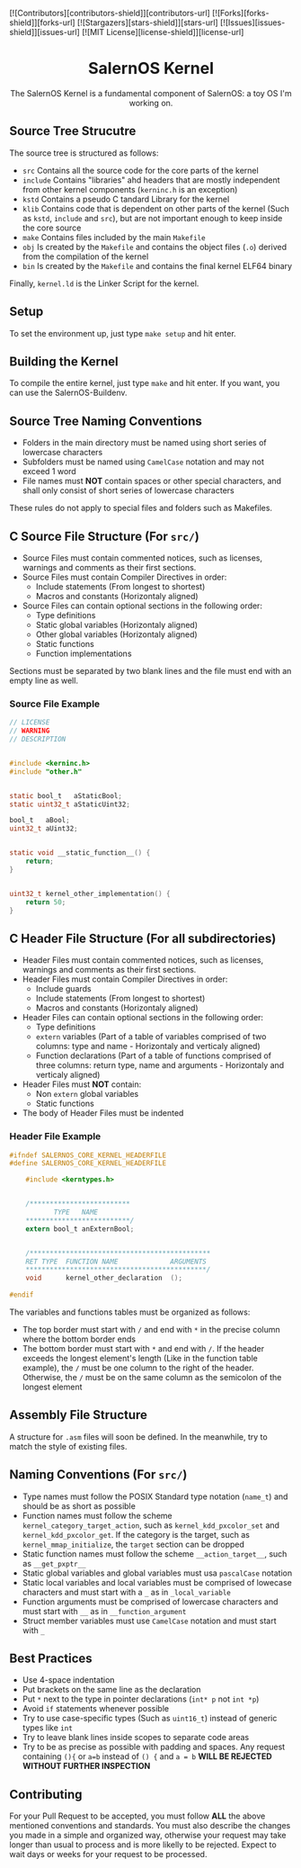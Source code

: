 [![Contributors][contributors-shield]][contributors-url]
[![Forks][forks-shield]][forks-url]
[![Stargazers][stars-shield]][stars-url]
[![Issues][issues-shield]][issues-url]
[![MIT License][license-shield]][license-url]


<p align="center">
    <h1 align="center">SalernOS Kernel</h1>
    <p align="center"> The SalernOS Kernel is a fundamental component of SalernOS: a toy OS I'm working on. </p>
</p>

## Source Tree Strucutre
The source tree is structured as follows:
* `src` Contains all the source code for the core parts of the kernel
* `include` Contains "libraries" ahd headers that are mostly independent from other kernel components (`kerninc.h` is an exception)
* `kstd` Contains a pseudo C tandard Library for the kernel
* `klib` Contains code that is dependent on other parts of the kernel (Such as `kstd`, `include` and `src`), but are not important enough to keep inside the core source
* `make` Contains files included by the main `Makefile`
* `obj` Is created by the `Makefile` and contains the object files (`.o`) derived from the compilation of the kernel
* `bin` Is created by the `Makefile` and contains the final kernel ELF64 binary

Finally, `kernel.ld` is the Linker Script for the kernel.

## Setup
To set the environment up, just type `make setup` and hit enter.

## Building the Kernel
To compile the entire kernel, just type `make` and hit enter. If you want, you can use the SalernOS-Buildenv.

## Source Tree Naming Conventions
* Folders in the main directory must be named using short series of lowercase characters
* Subfolders must be named using `CamelCase` notation and may not exceed 1 word
* File names must **NOT** contain spaces or other special characters, and shall only consist of short series of lowercase characters

These rules do not apply to special files and folders such as Makefiles.

## C Source File Structure (For `src/`)
* Source Files must contain commented notices, such as licenses, warnings and comments as their first sections.
* Source Files must contain Compiler Directives in order:
  * Include statements (From longest to shortest)
  * Macros and constants (Horizontaly aligned)
* Source Files can contain optional sections in the following order:
  * Type definitions
  * Static global variables (Horizontaly aligned)
  * Other global variables (Horizontaly aligned)
  * Static functions
  * Function implementations

Sections must be separated by two blank lines and the file must end with an empty line as well.

### Source File Example
```c
// LICENSE
// WARNING
// DESCRIPTION


#include <kerninc.h>
#include "other.h"


static bool_t   aStaticBool;
static uint32_t aStaticUint32;

bool_t   aBool;
uint32_t aUint32;


static void __static_function__() {
    return;
}


uint32_t kernel_other_implementation() {
    return 50;
}
```

## C Header File Structure (For all subdirectories)
* Header Files must contain commented notices, such as licenses, warnings and comments as their first sections.
* Header Files must contain Compiler Directives in order:
  * Include guards
  * Include statements (From longest to shortest)
  * Macros and constants (Horizontaly aligned)
* Header Files can contain optional sections in the following order:
  * Type definitions
  * `extern` variables (Part of a table of variables comprised of two columns: type and name - Horizontaly and verticaly aligned)
  * Function declarations (Part of a table of functions comprised of three columns: return type, name and arguments - Horizontaly and verticaly aligned)
* Header Files must **NOT** contain:
  * Non `extern` global variables
  * Static functions
* The body of Header Files must be indented

### Header File Example
```c
#ifndef SALERNOS_CORE_KERNEL_HEADERFILE
#define SALERNOS_CORE_KERNEL_HEADERFILE

    #include <kerntypes.h>


    /*************************
           TYPE   NAME
    **************************/
    extern bool_t anExternBool;


    /*********************************************
    RET TYPE  FUNCTION NAME             ARGUMENTS
    *********************************************/
    void      kernel_other_declaration  ();
  
#endif
```

The variables and functions tables must be organized as follows:
* The top border must start with `/` and end with `*` in the precise column where the bottom border ends
* The bottom border must start with `*` and end with `/`. If the header exceeds the longest element's length (Like in the function table example), the `/` must be one column to the right of the header. Otherwise, the `/` must be on the same column as the semicolon of the longest element

## Assembly File Structure
A structure for `.asm` files will soon be defined. In the meanwhile, try to match the style of existing files.

## Naming Conventions (For `src/`)
* Type names must follow the POSIX Standard type notation (`name_t`) and should be as short as possible
* Function names must follow the scheme `kernel_category_target_action`, such as `kernel_kdd_pxcolor_set` and `kernel_kdd_pxcolor_get`. If the category is the target, such as `kernel_mmap_initialize`, the `target` section can be dropped
* Static function names must follow the scheme `__action_target__`, such as `__get_pxptr__`
* Static global variables and global variables must usa `pascalCase` notation
* Static local variables and local variables must be comprised of lowecase characters and must start with a `_` as in `_local_variable`
* Function arguments must be comprised of lowercase characters and must start with `__` as in `__function_argument`
* Struct member variables must use `CamelCase` notation and must start with `_`

## Best Practices
* Use 4-space indentation
* Put brackets on the same line as the declaration
* Put `*` next to the type in pointer declarations (`int* p` not `int *p`)
* Avoid `if` statements whenever possible
* Try to use case-specific types (Such as `uint16_t`) instead of generic types like `int`
* Try to leave blank lines inside scopes to separate code areas
* Try to be as precise as possible with padding and spaces. Any request containing `(){` or `a=b` instead of `() {` and `a = b` **WILL BE REJECTED WITHOUT FURTHER INSPECTION**

## Contributing
For your Pull Request to be accepted, you must follow **ALL** the above mentioned conventions and standards.
You must also describe the changes you made in a simple and organized way, otherwise your request may take longer than usual to process and is more likelly to be rejected.
Expect to wait days or weeks for your request to be processed.
